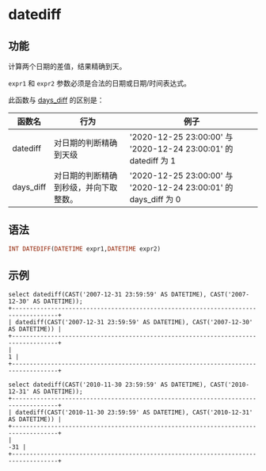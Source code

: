 # datediff

## 功能

计算两个日期的差值，结果精确到天。

`expr1` 和 `expr2` 参数必须是合法的日期或日期/时间表达式。

此函数与 [days_diff](./days_diff.md) 的区别是：

|函数名|行为|例子|
|---|---|---|
|datediff|对日期的判断精确到天级|'2020-12-25 23:00:00' 与 '2020-12-24 23:00:01' 的 datediff 为 1|
|days_diff|对日期的判断精确到秒级，并向下取整数。|'2020-12-25 23:00:00' 与 '2020-12-24 23:00:01' 的 days_diff 为 0|

## 语法

```Haskell
INT DATEDIFF(DATETIME expr1,DATETIME expr2)
```

## 示例

```Plain Text
select datediff(CAST('2007-12-31 23:59:59' AS DATETIME), CAST('2007-12-30' AS DATETIME));
+-----------------------------------------------------------------------------------+
| datediff(CAST('2007-12-31 23:59:59' AS DATETIME), CAST('2007-12-30' AS DATETIME)) |
+-----------------------------------------------------------------------------------+
|                                                                                 1 |
+-----------------------------------------------------------------------------------+

select datediff(CAST('2010-11-30 23:59:59' AS DATETIME), CAST('2010-12-31' AS DATETIME));
+-----------------------------------------------------------------------------------+
| datediff(CAST('2010-11-30 23:59:59' AS DATETIME), CAST('2010-12-31' AS DATETIME)) |
+-----------------------------------------------------------------------------------+
|                                                                               -31 |
+-----------------------------------------------------------------------------------+
```
